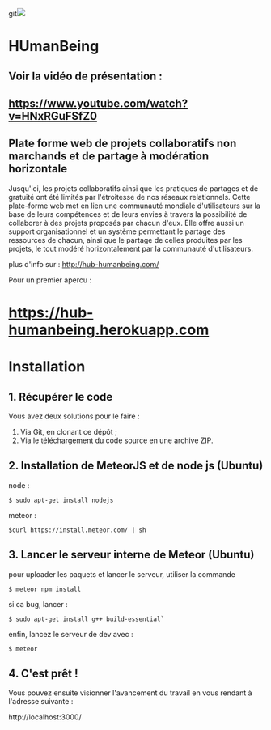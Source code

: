 git![](http://img15.hostingpics.net/pics/421242aquarelleHUBV1.gif)

HUmanBeing
==========

## Voir la vidéo de présentation :
## https://www.youtube.com/watch?v=HNxRGuFSfZ0

## Plate forme web de projets collaboratifs non marchands et de partage à modération horizontale

Jusqu'ici, les projets collaboratifs ainsi que les pratiques de partages et de gratuité ont été limités par l'étroitesse de nos réseaux relationnels. Cette plate-forme web met en lien une communauté mondiale d'utilisateurs sur la base de leurs compétences et de leurs envies à travers la possibilité de collaborer à des projets proposés par chacun d'eux. Elle offre aussi un support organisationnel et un système permettant le partage des ressources de chacun, ainsi que le partage de celles produites par les projets, le tout modéré horizontalement par la communauté d'utilisateurs.

plus d'info sur : http://hub-humanbeing.com/

Pour un premier apercu :
# https://hub-humanbeing.herokuapp.com


# Installation
## 1. Récupérer le code
Vous avez deux solutions pour le faire :

1. Via Git, en clonant ce dépôt ;
2. Via le téléchargement du code source en une archive ZIP.

## 2. Installation de MeteorJS et de node js (Ubuntu)
node :  

    $ sudo apt-get install nodejs

meteor : 

    $curl https://install.meteor.com/ | sh
 
## 3. Lancer le serveur interne de Meteor (Ubuntu)
pour uploader les paquets et lancer le serveur, utiliser la commande
   
    $ meteor npm install

si ca bug, lancer :

    $ sudo apt-get install g++ build-essential`
   
enfin, lancez le serveur de dev avec :
   
    $ meteor
    
## 4. C'est prêt !

Vous pouvez ensuite visionner l'avancement du travail en vous rendant à l'adresse suivante :
        
 http://localhost:3000/
   
   
